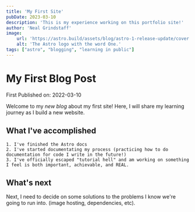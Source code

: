 ```yaml
---
title: 'My First Site'
pubDate: 2023-03-10
description: 'This is my experience working on this portfolio site!'
author: 'Neal Grindstaff'
image:
    url: 'https://astro.build/assets/blog/astro-1-release-update/cover.jpeg' 
    alt: 'The Astro logo with the word One.'
tags: ["astro", "blogging", "learning in public"]
---
```

# My First Blog Post

First Published on: 2022-03-10

Welcome to my _new blog_ about my first site! Here, I will share my learning journey as I build a new website.

## What I've accomplished
    1. I've finished the Astro docs
    2. I've started documentating my process (practicing how to do documentation for code I write in the future!)
    3. I've officially escaped "tutorial hell" and am working on something I feel is both important, achievable, and REAL.

## What's next

Next, I need to decide on some solutions to the problems I know we're going to run into. (image hosting, dependencies, etc).

